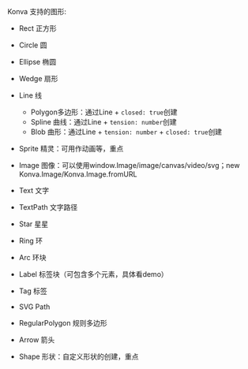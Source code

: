 Konva 支持的图形: 

- Rect 正方形
- Circle 圆
- Ellipse 椭圆
- Wedge 扇形
- Line 线
  - Polygon多边形：通过Line + `closed: true`创建
  - Spline 曲线：通过Line + `tension: number`创建
  - Blob 曲形：通过Line + `tension: number` + `closed: true`创建

- Sprite 精灵：可用作动画等，重点
- Image 图像：可以使用window.Image/image/canvas/video/svg；new Konva.Image/Konva.Image.fromURL
- Text 文字
- TextPath 文字路径
- Star 星星
- Ring 环
- Arc 环块
- Label 标签块（可包含多个元素，具体看demo）
- Tag 标签
- SVG Path
- RegularPolygon 规则多边形
- Arrow 箭头
- Shape 形状：自定义形状的创建，重点
